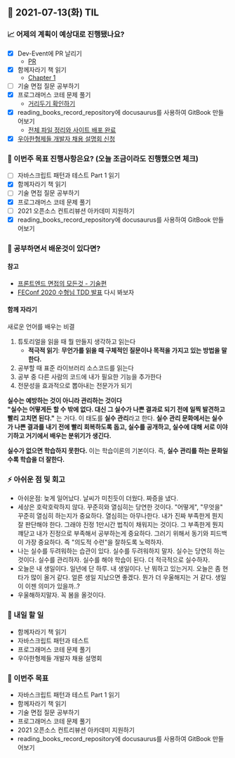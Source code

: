 ## 📆 2021-07-13(화) TIL

### 📈 어제의 계획이 예상대로 진행됐나요?
- [x] Dev-Event에 PR 날리기
  - [PR](https://github.com/brave-people/Dev-Event/pull/84)
- [x] 함께자라기 책 읽기
  - [Chapter 1](https://github.com/saseungmin/reading_books_record_repository/tree/master/summarize_books_in_markdown/%ED%95%A8%EA%BB%98%20%EC%9E%90%EB%9D%BC%EA%B8%B0/Chapter%201)
- [ ] 기술 면접 질문 공부하기
- [x] 프로그래머스 코테 문제 풀기
  - [거리두기 확인하기](https://github.com/saseungmin/daily_coding_dojo/tree/master/programmers/Level%202/%EA%B1%B0%EB%A6%AC%EB%91%90%EA%B8%B0%20%ED%99%95%EC%9D%B8%ED%95%98%EA%B8%B0)
- [x] reading_books_record_repository에 docusaurus를 사용하여 GitBook 만들어보기
  - [전체 파일 정리와 사이트 배포 완료](https://github.com/saseungmin/reading_books_record_repository/pull/79)
- [x] [우아한형제들 개발자 채용 설명회 신청](https://events.eoeoeo.net/events/8)

### 🦄 이번주 목표 진행사항은요? (오늘 조금이라도 진행했으면 체크)
- [ ] 자바스크립트 패턴과 테스트 Part 1 읽기
- [x] 함께자라기 책 읽기
- [ ] 기술 면접 질문 공부하기
- [x] 프로그래머스 코테 문제 풀기
- [ ] 2021 오픈소스 컨트리뷰션 아카데미 지원하기
- [x] reading_books_record_repository에 docusaurus를 사용하여 GitBook 만들어보기

### 🤔 공부하면서 배운것이 있다면?

#### 참고
- [프론트엔드 면접의 모든것 - 기술편](https://clelab.io/course/4?utm_source=email)
- [FEConf 2020 수형님 TDD 발표](https://www.youtube.com/watch?v=L1dtkLeIz-M&ab_channel=FEConfKorea) 다시 봐보자

#### 함께 자라기
새로운 언어를 배우는 비결
1. 튜토리얼을 읽을 때 뭘 만들지 생각하고 읽는다
     - **적극적 읽기**: **무언가를 읽을 때 구체적인 질문이나 목적을 가지고 있는 방법을 말한다.**
2. 공부할 때 표준 라이브러리 소스코드를 읽는다
3. 공부 중 다른 사람의 코드에 내가 필요한 기능을 추가한다
4. 전문성을 효과적으로 뽑아내는 전문가가 되기

**실수는 예방하는 것이 아니라 관리하는 것이다**   
**"실수는 어떻게든 할 수 밖에 없다. 대신 그 실수가 나쁜 결과로 되기 전에 일찍 발견하고 빨리 고치면 된다."** 는 거다. 이 태도를 **실수 관리**라고 한다. **실수 관리 문화에서는 실수가 나쁜 결과를 내기 전에 빨리 회복하도록 돕고, 실수를 공개하고, 실수에 대해 서로 이야기하고 거기에서 배우는 분위기가 생긴다.**   

**실수가 없으면 학습하지 못한다.** 이는 학습이론의 기본이다. 즉, **실수 관리를 하는 문화일수록 학습을 더 잘한다.**   

### ⚡ 아쉬운 점 및 회고
- 아쉬운점: 늦게 일어났다. 날씨가 미친듯이 더웠다. 짜증을 냈다.
- 세상은 호락호락하지 않다. 꾸준히와 열심히는 당연한 것이다. "어떻게", "무엇을" 꾸준히 열심히 하는지가 중요하다. 열심히는 아무나한다. 내가 진짜 부족한게 뭔지 잘 판단해야 한다. 그래야 진정 1만시간 법칙이 채워지는 것이다. 그 부족한게 뭔지 꺠닫고 내가 진정으로 부족해서 공부하는게 중요하다. 그러기 위해서 동기와 피드백이 가장 중요하다. 즉 "의도적 수련"을 잘하도록 노력하자.
- 나는 실수를 두려워하는 습관이 있다. 실수를 두려워하지 말자. 실수는 당연히 하는 것이다. 실수를 관리하자. 실수를 해야 학습이 된다. 더 적극적으로 실수하자.
- 오늘은 내 생일이다. 일년에 단 하루. 내 생일이다. 난 뭐하고 있는거지. 오늘은 좀 현타가 많이 올거 같다. 얼른 생일 지났으면 좋겠다. 뭔가 더 우울해지는 거 같다. 생일이 이젠 의미가 있을까..?
- 우울해하지말자. 꼭 봄을 올것이다.

### 🚀 내일 할 일
- 함께자라기 책 읽기
- 자바스크립트 패턴과 테스트
- 프로그래머스 코테 문제 풀기
- 우아한형제들 개발자 채용 설명회

### 🎯 이번주 목표
- 자바스크립트 패턴과 테스트 Part 1 읽기
- 함께자라기 책 읽기
- 기술 면접 질문 공부하기
- 프로그래머스 코테 문제 풀기
- 2021 오픈소스 컨트리뷰션 아카데미 지원하기
- reading_books_record_repository에 docusaurus를 사용하여 GitBook 만들어보기
